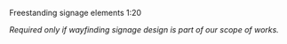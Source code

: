 Freestanding signage elements <span class="highlight-red">1:20</span>

_Required only if wayfinding signage design is part of our scope of works._
